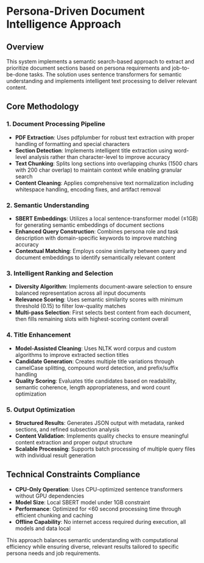 # Persona-Driven Document Intelligence Approach

## Overview
This system implements a semantic search-based approach to extract and prioritize document sections based on persona requirements and job-to-be-done tasks. The solution uses sentence transformers for semantic understanding and implements intelligent text processing to deliver relevant content.

## Core Methodology

### 1. Document Processing Pipeline
- **PDF Extraction**: Uses pdfplumber for robust text extraction with proper handling of formatting and special characters
- **Section Detection**: Implements intelligent title extraction using word-level analysis rather than character-level to improve accuracy
- **Text Chunking**: Splits long sections into overlapping chunks (1500 chars with 200 char overlap) to maintain context while enabling granular search
- **Content Cleaning**: Applies comprehensive text normalization including whitespace handling, encoding fixes, and artifact removal

### 2. Semantic Understanding
- **SBERT Embeddings**: Utilizes a local sentence-transformer model (≤1GB) for generating semantic embeddings of document sections
- **Enhanced Query Construction**: Combines persona role and task description with domain-specific keywords to improve matching accuracy
- **Contextual Matching**: Employs cosine similarity between query and document embeddings to identify semantically relevant content

### 3. Intelligent Ranking and Selection
- **Diversity Algorithm**: Implements document-aware selection to ensure balanced representation across all input documents
- **Relevance Scoring**: Uses semantic similarity scores with minimum threshold (0.15) to filter low-quality matches
- **Multi-pass Selection**: First selects best content from each document, then fills remaining slots with highest-scoring content overall

### 4. Title Enhancement
- **Model-Assisted Cleaning**: Uses NLTK word corpus and custom algorithms to improve extracted section titles
- **Candidate Generation**: Creates multiple title variations through camelCase splitting, compound word detection, and prefix/suffix handling
- **Quality Scoring**: Evaluates title candidates based on readability, semantic coherence, length appropriateness, and word count optimization

### 5. Output Optimization
- **Structured Results**: Generates JSON output with metadata, ranked sections, and refined subsection analysis
- **Content Validation**: Implements quality checks to ensure meaningful content extraction and proper output structure
- **Scalable Processing**: Supports batch processing of multiple query files with individual result generation

## Technical Constraints Compliance
- **CPU-Only Operation**: Uses CPU-optimized sentence transformers without GPU dependencies
- **Model Size**: Local SBERT model under 1GB constraint
- **Performance**: Optimized for <60 second processing time through efficient chunking and caching
- **Offline Capability**: No internet access required during execution, all models and data local

This approach balances semantic understanding with computational efficiency while ensuring diverse, relevant results tailored to specific persona needs and job requirements.